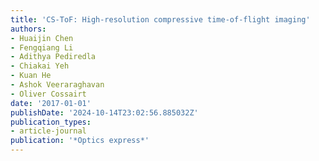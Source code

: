 ```yaml
---
title: 'CS-ToF: High-resolution compressive time-of-flight imaging'
authors:
- Huaijin Chen
- Fengqiang Li
- Adithya Pediredla
- Chiakai Yeh
- Kuan He
- Ashok Veeraraghavan
- Oliver Cossairt
date: '2017-01-01'
publishDate: '2024-10-14T23:02:56.885032Z'
publication_types:
- article-journal
publication: '*Optics express*'
---
```


